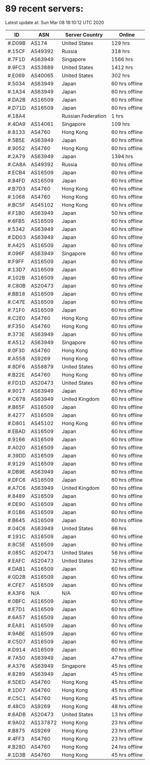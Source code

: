 # 89 recent servers:

Latest update at: Sun Mar 08 18:10:12 UTC 2020

| ID | ASN | Server Country | Online |
| -- | --- | -------------- | ------ |
| #.D09B | AS174 | United States | 129 hrs |
| #.15CF | AS49392 | Russia | 318 hrs |
| #.7F1D | AS63949 | Singapore | 1566 hrs |
| #.9FC3 | AS53889 | United States | 1412 hrs |
| #.E069 | AS40065 | United States | 302 hrs |
| #.5034 | AS63949 | Japan | 60 hrs offline |
| #.1A34 | AS63949 | Japan | 60 hrs offline |
| #.DA2B | AS16509 | Japan | 60 hrs offline |
| #.D71D | AS16509 | Japan | 60 hrs offline |
| #.18A4 |  | Russian Federation | 1 hrs |
| #.4DA9 | AS14061 | Singapore | 109 hrs |
| #.8133 | AS4760 | Hong Kong | 60 hrs offline |
| #.5B5E | AS63949 | Japan | 60 hrs offline |
| #.9052 | AS4760 | Hong Kong | 60 hrs offline |
| #.2A79 | AS63949 | Japan | 1394 hrs |
| #.CA8A | AS49392 | Russia | 60 hrs offline |
| #.ECB4 | AS16509 | Japan | 60 hrs offline |
| #.84FD | AS16509 | Japan | 60 hrs offline |
| #.B7D3 | AS4760 | Hong Kong | 60 hrs offline |
| #.1068 | AS4760 | Hong Kong | 60 hrs offline |
| #.BC5F | AS45102 | Hong Kong | 60 hrs offline |
| #.F1B0 | AS63949 | Japan | 50 hrs offline |
| #.6FB5 | AS16509 | Japan | 60 hrs offline |
| #.5342 | AS63949 | Japan | 60 hrs offline |
| #.DD03 | AS63949 | Japan | 60 hrs offline |
| #.A425 | AS16509 | Japan | 60 hrs offline |
| #.096F | AS63949 | Singapore | 60 hrs offline |
| #.F9FF | AS16509 | Japan | 60 hrs offline |
| #.13D7 | AS16509 | Japan | 60 hrs offline |
| #.102B | AS16509 | Japan | 60 hrs offline |
| #.C80B | AS20473 | Japan | 60 hrs offline |
| #.BB18 | AS16509 | Japan | 60 hrs offline |
| #.C47E | AS16509 | Japan | 60 hrs offline |
| #.71F0 | AS16509 | Japan | 60 hrs offline |
| #.C2E0 | AS4760 | Hong Kong | 60 hrs offline |
| #.F350 | AS4760 | Hong Kong | 60 hrs offline |
| #.373E | AS63949 | Japan | 60 hrs offline |
| #.A512 | AS63949 | Singapore | 60 hrs offline |
| #.0F30 | AS4760 | Hong Kong | 60 hrs offline |
| #.A558 | AS9269 | Hong Kong | 60 hrs offline |
| #.8DF6 | AS58879 | United States | 60 hrs offline |
| #.B22E | AS4760 | Hong Kong | 60 hrs offline |
| #.FD1D | AS20473 | United States | 60 hrs offline |
| #.9017 | AS63949 | Japan | 60 hrs offline |
| #.C678 | AS63949 | United Kingdom | 60 hrs offline |
| #.B65F | AS16509 | Japan | 60 hrs offline |
| #.4277 | AS16509 | Japan | 60 hrs offline |
| #.D801 | AS45102 | Hong Kong | 60 hrs offline |
| #.EBAD | AS16509 | Japan | 60 hrs offline |
| #.9166 | AS16509 | Japan | 60 hrs offline |
| #.A020 | AS16509 | Japan | 60 hrs offline |
| #.39DD | AS16509 | Japan | 60 hrs offline |
| #.9129 | AS16509 | Japan | 60 hrs offline |
| #.DB9E | AS63949 | Japan | 60 hrs offline |
| #.DFC6 | AS16509 | Japan | 60 hrs offline |
| #.A7C6 | AS63949 | United Kingdom | 60 hrs offline |
| #.8489 | AS16509 | Japan | 60 hrs offline |
| #.DE90 | AS16509 | Japan | 60 hrs offline |
| #.01B6 | AS16509 | Japan | 60 hrs offline |
| #.B645 | AS16509 | Japan | 60 hrs offline |
| #.04C6 | AS63949 | United States | 66 hrs |
| #.191C | AS16509 | Japan | 60 hrs offline |
| #.8C5E | AS16509 | Japan | 60 hrs offline |
| #.085C | AS20473 | United States | 56 hrs offline |
| #.EAFC | AS20473 | United States | 32 hrs offline |
| #.DAB1 | AS16509 | Japan | 60 hrs offline |
| #.0D2B | AS16509 | Japan | 60 hrs offline |
| #.CFE7 | AS16509 | Japan | 60 hrs offline |
| #.A3F6 | N/A | N/A | 60 hrs offline |
| #.0BFC | AS16509 | Japan | 60 hrs offline |
| #.E7D1 | AS16509 | Japan | 60 hrs offline |
| #.6A57 | AS16509 | Japan | 60 hrs offline |
| #.EA81 | AS16509 | Japan | 60 hrs offline |
| #.9ABE | AS16509 | Japan | 60 hrs offline |
| #.C5D7 | AS16509 | Japan | 60 hrs offline |
| #.D914 | AS16509 | Japan | 60 hrs offline |
| #.7A50 | AS63949 | Japan | 47 hrs offline |
| #.A376 | AS63949 | Singapore | 45 hrs offline |
| #.8289 | AS63949 | Japan | 45 hrs offline |
| #.5DED | AS4760 | Hong Kong | 45 hrs offline |
| #.1D07 | AS4760 | Hong Kong | 45 hrs offline |
| #.C5C1 | AS4760 | Hong Kong | 45 hrs offline |
| #.48C0 | AS9269 | Hong Kong | 48 hrs offline |
| #.6ADB | AS20473 | United States | 13 hrs offline |
| #.9A02 | AS137872 | Hong Kong | 23 hrs offline |
| #.B875 | AS9269 | Hong Kong | 23 hrs offline |
| #.4FF3 | AS4760 | Hong Kong | 23 hrs offline |
| #.B28D | AS4760 | Hong Kong | 24 hrs offline |
| #.1D3B | AS4760 | Hong Kong | 45 hrs offline |

